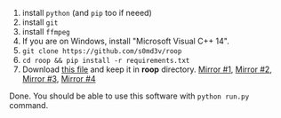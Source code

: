 1. install `python` (and `pip` too if neeed)
2. install `git`
3. install `ffmpeg`
4. If you are on Windows, install "Microsoft Visual C++ 14".
4. `git clone https://github.com/s0md3v/roop`
5. `cd roop && pip install -r requirements.txt`
6. Download [this file](https://civitai.com/models/80324?modelVersionId=85159) and keep it in **roop** directory. [Mirror #1](https://drive.google.com/file/d/1jbDUGrADco9A1MutWjO6d_1dwizh9w9P/view?usp=sharing), [Mirror #2](https://mega.nz/file/9l8mGDJA#FnPxHwpdhDovDo6OvbQjhHd2nDAk8_iVEgo3mpHLG6U), [Mirror #3](https://1drv.ms/u/s!AsHA3Xbnj6uAgxhb_tmQ7egHACOR?e=CPoThO), [Mirror #4](https://drive.google.com/file/d/1eu60OrRtn4WhKrzM4mQv4F3rIuyUXqfl/view?usp=drive_link)

Done. You should be able to use this software with `python run.py` command.
